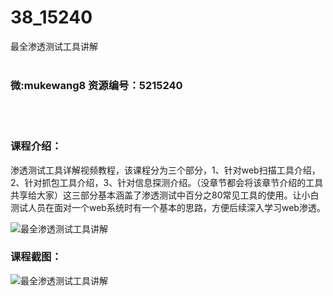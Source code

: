 # 38_15240
最全渗透测试工具讲解
<br/></br>
<h3>微:mukewang8 资源编号：5215240</h3>
<br/></br>
<h3>课程介绍：</h3>
<p><a title="查看与 渗透测试工具 相关的文章" target="_blank">渗透测试工具</a>详解视频教程，该课程分为三个部分，1、针对web扫描工具介绍，2、针对抓包工具介绍，3、针对信息探测介绍。（没章节都会将该章节介绍的工具共享给大家）这三部分基本涵盖了渗透测试中百分之80常见工具的使用。让小白测试人员在面对一个web系统时有一个基本的思路，方便后续深入学习web渗透。</p>
<p><img src="https://www.ko996.com/wp-content/uploads/img/2020/09/1-23-300x206.png" alt="最全渗透测试工具讲解"></p>
<div class="info-desc">
<h3>课程截图：</h3>
<p><img src="https://www.ko996.com/wp-content/uploads/img/2020/09/2-22.png" alt="最全渗透测试工具讲解"></p>


			
</div>
